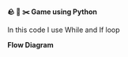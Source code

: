 **:rock:  :page_with_curl:  :scissors: Game using Python**

In this code I use While and If loop 

**Flow Diagram**
